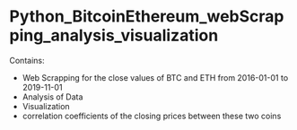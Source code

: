 # Python_BitcoinEthereum_webScrapping_analysis_visualization
Contains:
* Web Scrapping for the close values of BTC and ETH from 2016-01-01 to 2019-11-01
* Analysis of Data
* Visualization
* correlation coefficients of the closing prices between these two coins

